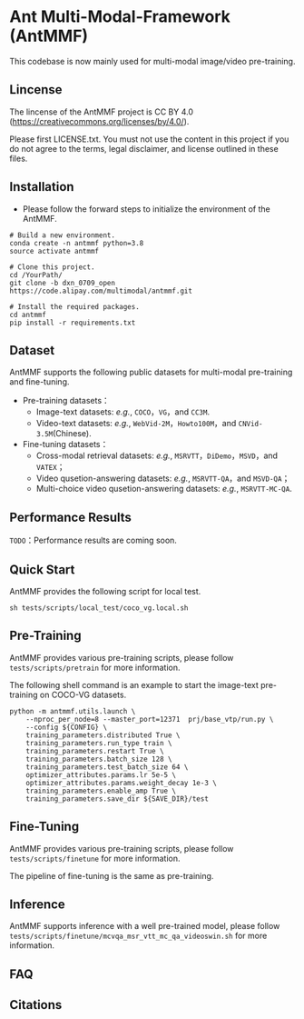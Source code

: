 # Ant Multi-Modal-Framework (AntMMF)

This codebase is now mainly used for multi-modal image/video pre-training.

## Lincense

The lincense of the AntMMF project is CC BY 4.0  (https://creativecommons.org/licenses/by/4.0/).

Please first LICENSE.txt. You must not use the content in this project if you do not agree to the terms, legal disclaimer, and license outlined in these files.

## Installation

- Please follow the forward steps to initialize the environment of the AntMMF.
```
# Build a new environment.
conda create -n antmmf python=3.8
source activate antmmf

# Clone this project.
cd /YourPath/
git clone -b dxn_0709_open https://code.alipay.com/multimodal/antmmf.git

# Install the required packages.
cd antmmf
pip install -r requirements.txt
```

## Dataset

AntMMF supports the following public datasets for multi-modal pre-training and fine-tuning.
- Pre-training datasets：
  - Image-text datasets: *e.g.*, `COCO`，`VG`，and `CC3M`.
  - Video-text datasets: *e.g.*, `WebVid-2M`，`Howto100M`，and `CNVid-3.5M`(Chinese).
- Fine-tuning datasets：
  - Cross-modal retrieval datasets: *e.g.*, `MSRVTT`，`DiDemo`，`MSVD`，and `VATEX`；
  - Video qusetion-answering datasets: *e.g.*, `MSRVTT-QA`，and `MSVD-QA`；
  - Multi-choice video qusetion-answering datasets: *e.g.*, `MSRVTT-MC-QA`.

## Performance Results

`TODO`：Performance results are coming soon.

## Quick Start

AntMMF provides the following script for local test.
```
sh tests/scripts/local_test/coco_vg.local.sh
```

## Pre-Training

AntMMF provides various pre-training scripts, please follow `tests/scripts/pretrain` for more information.

The following shell command is an example to start the image-text pre-training on COCO-VG datasets.

```
python -m antmmf.utils.launch \
    --nproc_per_node=8 --master_port=12371  prj/base_vtp/run.py \
    --config ${CONFIG} \                                
    training_parameters.distributed True \              
    training_parameters.run_type train \                
    training_parameters.restart True \                  
    training_parameters.batch_size 128 \                
    training_parameters.test_batch_size 64 \            
    optimizer_attributes.params.lr 5e-5 \               
    optimizer_attributes.params.weight_decay 1e-3 \     
    training_parameters.enable_amp True \               
    training_parameters.save_dir ${SAVE_DIR}/test      
```

## Fine-Tuning

AntMMF provides various pre-training scripts, please follow `tests/scripts/finetune` for more information.

The pipeline of fine-tuning is the same as pre-training.

## Inference

AntMMF supports inference with a well pre-trained model, please follow `tests/scripts/finetune/mcvqa_msr_vtt_mc_qa_videoswin.sh` for more information.

## FAQ

## Citations

